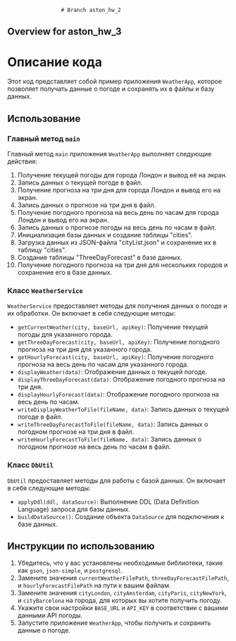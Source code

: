                      # Branch aston_hw_2
## Overview for aston_hw_3
# Описание кода

Этот код представляет собой пример приложения `WeatherApp`, которое позволяет получать данные о погоде и сохранять их в файлы и базу данных.

## Использование

### Главный метод `main`

Главный метод `main` приложения `WeatherApp` выполняет следующие действия:

1. Получение текущей погоды для города Лондон и вывод её на экран.
2. Запись данных о текущей погоде в файл.
3. Получение прогноза на три дня для города Лондон и вывод его на экран.
4. Запись данных о прогнозе на три дня в файл.
5. Получение погодного прогноза на весь день по часам для города Лондон и вывод его на экран.
6. Запись данных о прогнозе погоды на весь день по часам в файл.
7. Инициализация базы данных и создание таблицы "cities".
8. Загрузка данных из JSON-файла "cityList.json" и сохранение их в таблицу "cities".
9. Создание таблицы "ThreeDayForecast" в базе данных.
10. Получение погодного прогноза на три дня для нескольких городов и сохранение его в базе данных.

### Класс `WeatherService`

`WeatherService` предоставляет методы для получения данных о погоде и их обработки. Он включает в себя следующие методы:

- `getCurrentWeather(city, baseUrl, apiKey)`: Получение текущей погоды для указанного города.
- `getThreeDayForecast(city, baseUrl, apiKey)`: Получение погодного прогноза на три дня для указанного города.
- `getHourlyForecast(city, baseUrl, apiKey)`: Получение погодного прогноза на весь день по часам для указанного города.
- `displayWeather(data)`: Отображение данных о текущей погоде.
- `displayThreeDayForecast(data)`: Отображение погодного прогноза на три дня.
- `displayHourlyForecast(data)`: Отображение погодного прогноза на весь день по часам.
- `writeDisplayWeatherToFile(fileName, data)`: Запись данных о текущей погоде в файл.
- `writeThreeDayForecastToFile(fileName, data)`: Запись данных о погодном прогнозе на три дня в файл.
- `writeHourlyForecastToFile(fileName, data)`: Запись данных о погодном прогнозе на весь день по часам в файл.

### Класс `DbUtil`

`DbUtil` предоставляет методы для работы с базой данных. Он включает в себя следующие методы:

- `applyDdl(ddl, dataSource)`: Выполнение DDL (Data Definition Language) запроса для базы данных.
- `buildDataSource()`: Создание объекта `DataSource` для подключения к базе данных.

## Инструкции по использованию

1. Убедитесь, что у вас установлены необходимые библиотеки, такие как `gson`, `json-simple`, и `postgresql`.
2. Замените значения `currentWeatherFilePath`, `threeDayForecastFilePath`, и `hourlyForecastFilePath` на пути к вашим файлам.
3. Замените значения `cityLondon`, `cityAmsterdam`, `cityParis`, `cityNewYork`, и `cityBarcelona` на города, для которых вы хотите получить погоду.
4. Укажите свои настройки `BASE_URL` и `API_KEY` в соответствии с вашими данными API погоды.
5. Запустите приложение `WeatherApp`, чтобы получить и сохранить данные о погоде.

